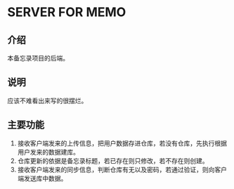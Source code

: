 # SERVER FOR MEMO

## 介绍

本备忘录项目的后端。

## 说明

应该不难看出来写的很摆烂。

## 主要功能

1. 接收客户端发来的上传信息，把用户数据存进仓库，若没有仓库，先执行根据用户发来的数据建库。
2. 仓库更新的依据是备忘录标题，若已存在则只修改，若不存在则创建。
3. 接收客户端发来的同步信息，判断仓库有无以及密码，若通过验证，则向客户端发送库中数据。